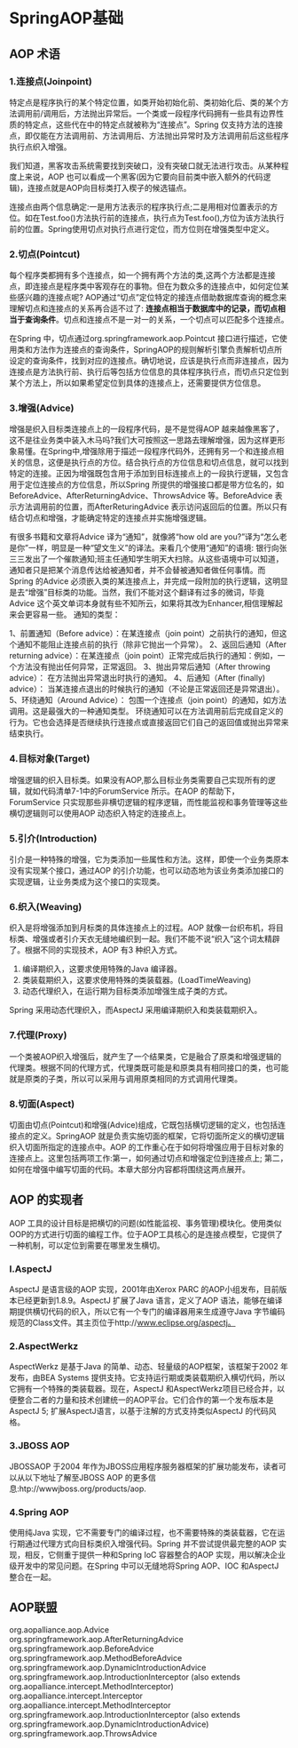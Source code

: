 # SpringAOP基础
## AOP 术语
### 1.连接点(Joinpoint)
特定点是程序执行的某个特定位置，如类开始初始化前、类初始化后、类的某个方法调用前/调用后，方法抛出异常后。一个类或一段程序代码拥有一些具有边界性质的特定点，这些代在中的特定点就被称为“连接点”。Spring 仅支持方法的连接点，即仅能在方法调用前、方法调用后、方法抛出异常时及方法调用前后这些程序执行点织入增强。

我们知道，黑客攻击系统需要找到突破口，没有突破口就无法进行攻击。从某种程度上来说，AOP 也可以看成一个黑客(因为它要向目前类中嵌入额外的代码逻辑)，连接点就是AOP向目标类打入楔子的候选锚点。

连接点由两个信息确定:一是用方法表示的程序执行点;二是用相对位置表示的方位。如在Test.foo()方法执行前的连接点，执行点为Test.foo(),方位为该方法执行前的位置。Spring使用切点对执行点进行定位，而方位则在增强类型中定义。
### 2.切点(Pointcut)
每个程序类都拥有多个连接点，如一个拥有两个方法的类,这两个方法都是连接点，即连接点是程序类中客观存在的事物。但在为数众多的连接点中，如何定位某些感兴趣的连接点呢? AOP通过“切点”定位特定的接连点借助数据库查询的概念来理解切点和连接点的关系再合适不过了: **连接点相当于数据库中的记录，而切点相当于查询条件**。切点和连接点不是一对一的关系，一个切点可以匹配多个连接点。

在Spring 中，切点通过org.springframework.aop.Pointcut 接口进行描述，它使用类和方法作为连接点的查询条件，SpringAOP的规则解析引擎负责解析切点所设定的查询条件，找到对应的连接点。确切地说，应该是执行点而非连接点，因为连接点是方法执行前、执行后等包括方位信息的具体程序执行点，而切点只定位到某个方法上，所以如果希望定位到具体的连接点上，还需要提供方位信息。
### 3.增强(Advice)
增强是织入目标类连接点上的一段程序代码，是不是觉得AOP 越来越像黑客了，这不是往业务类中装入木马吗?我们大可按照这一思路去理解增强，因为这样更形象易懂。在Spring中,增强除用于描述一段程序代码外，还拥有另一个和连接点相关的信息，这便是执行点的方位。结合执行点的方位信息和切点信息，就可以找到特定的连接。正因为增强既包含用于添加到目标连接点上的一段执行逻辑，又包含用于定位连接点的方位信息，所以Spring 所提供的增强接口都是带方位名的，如BeforeAdvice、AfterReturningAdvice、ThrowsAdvice 等。BeforeAdvice 表示方法调用前的位置，而AfterReturingAdvice 表示访问返回后的位置。所以只有结合切点和增强，才能确定特定的连接点并实施增强逻辑。

有很多书籍和文章将Advice 译为“通知”，就像將“how old are you?”译为“怎么老是你”一样，明显是一种“望文生义”的译法。来看几个使用“通知”的语境: 银行向张三三发出了一个催款通知;班主任通知学生明天大扫除。从这些语境中可以知道，通知者只是把某个消息传达给被通知者，并不会替被通知者做任何事情。而Spring 的Advice 必须嵌入类的某连接点上，并完成一段附加的执行逻辑，这明显是去“增强”目标类的功能。当然，我们不能对这个翻译有过多的微词，毕竟Advice 这个英文单词本身就有些不知所云，如果将其改为Enhancer,相信理解起来会更容易一些。
通知的类型：

1、前置通知（Before advice）：在某连接点（join point）之前执行的通知，但这个通知不能阻止连接点前的执行（除非它抛出一个异常）。
2、返回后通知（After returning advice）：在某连接点（join point）正常完成后执行的通知：例如，一个方法没有抛出任何异常，正常返回。
3、抛出异常后通知（After throwing advice）： 在方法抛出异常退出时执行的通知。
4、后通知（After (finally) advice）： 当某连接点退出的时候执行的通知（不论是正常返回还是异常退出）。
5、环绕通知（Around Advice）： 包围一个连接点（join point）的通知，如方法调用。这是最强大的一种通知类型。 环绕通知可以在方法调用前后完成自定义的行为。它也会选择是否继续执行连接点或直接返回它们自己的返回值或抛出异常来结束执行。

### 4.目标对象(Target)
增强逻辑的织入目标类。如果没有AOP,那么目标业务类需要自己实现所有的逻辑，就如代码清单7-1中的ForumService 所示。在AOP 的帮助下，ForumService 只实现那些非横切逻辑的程序逻辑，而性能监视和事务管理等这些横切逻辑则可以使用AOP 动态织入特定的连接点上。
### 5.引介(Introduction)
引介是一种特殊的增强，它为类添加一些属性和方法。这样，即使一个业务类原本没有实现某个接口，通过AOP 的引介功能，也可以动态地为该业务类添加接口的实现逻辑，让业务类成为这个接口的实现类。
### 6.织入(Weaving)
织入是将增强添加到月标类的具体连接点上的过程。AOP 就像一台织布机，将目标类、增强或者引介天衣无缝地编织到一起。我们不能不说“织入”这个词太精辟了。根据不同的实现技术，AOP 有3 种织入方式。
1. 编译期织入，这要求使用特殊的Java 编译器。
2. 类装载期织入，这要求使用特殊的类装载器。(LoadTimeWeaving)
3. 动态代理织入，在运行期为目标类添加增强生成子类的方式。

Spring 采用动态代理织入，而AspectJ 采用编译期织入和类装载期织入。
### 7.代理(Proxy)
一个类被AOP织入增强后，就产生了一个结果类，它是融合了原类和增强逻辑的代理类。根据不同的代理方式，代理类既可能是和原类具有相同接口的类，也可能就是原类的子类，所以可以采用与调用原类相同的方式调用代理类。
### 8.切面(Aspect)
切面由切点(Pointcut)和增强(Advice)组成，它既包括横切逻辑的定义，也包括连接点的定义。SpringAOP 就是负责实施切面的框架，它将切面所定义的横切逻辑织入切面所指定的连接点中。AOP 的工作重心在于如何将增强应用于目标对象的连接点上。这里包括两项工作:第一，如何通过切点和增强定位到连接点上; 第二，如何在增强中编写切面的代码。本章大部分内容都将围绕这两点展开。



## AOP 的实现者
AOP 工具的设计目标是把横切的问题(如性能监视、事务管理)模块化。使用类似OOP的方式进行切面的编程工作。位于AOP工具核心的是连接点模型，它提供了一种机制，可以定位到需要在哪里发生横切。
### I.AspectJ
AspectJ 是语言级的AOP 实现，2001年由Xerox PARC 的AOP小组发布，目前版本已经更新到1.8.9。AspectJ 扩展了Java 语言，定义了AOP 语法，能够在编译期提供横切代码的织入，所以它有一个专门的编译器用来生成遵守Java 字节编码规范的Class文件。其主页位于http://www.eclipse.org/aspectj。
### 2.AspectWerkz
AspectWerkz 是基于Java 的简单、动态、轻量级的AOP框架，该框架于2002 年发布，由BEA Systems 提供支持。它支持运行期或类装载期织入横切代码，所以它拥有一个特殊的类装载器。现在，AspectJ 和AspectWerkz项目已经合并，以便整合二者的力量和技术创建统一的AOP平台。它们合作的第一个发布版本是AspectJ 5; 扩展AspectJ语言，以基于注解的方式支持类似AspectJ 的代码风格。
### 3.JBOSS AOP
JBOSSAOP 于2004 年作为JBOSS应用程序服务器框架的扩展功能发布，读者可以从以下地址了解至JBOSS AOP 的更多信息:htp://wwwjboss.org/products/aop.
### 4.Spring AOP 
使用纯Java 实现，它不需要专门的编译过程，也不需要特殊的类装载器，它在运行期通过代理方式向目标类织入增强代码。Spring 并不尝试提供最完整的AOP 实现，相反，它侧重于提供一种和Spring IoC 容器整合的AOP 实现，用以解决企业级开发中的常见问题。在Spring 中可以无缝地将Spring AOP、IOC 和AspectJ 整合在一起。

## AOP联盟

org.aopalliance.aop.Advice
&emsp;&emsp;org.springframework.aop.AfterReturningAdvice
&emsp;&emsp;org.springframework.aop.BeforeAdvice
&emsp;&emsp;&emsp;&emsp;org.springframework.aop.MethodBeforeAdvice
&emsp;&emsp;org.springframework.aop.DynamicIntroductionAdvice
&emsp;&emsp;org.springframework.aop.IntroductionInterceptor (also extends org.aopalliance.intercept.MethodInterceptor)
&emsp;&emsp;org.aopalliance.intercept.Interceptor
&emsp;&emsp;org.aopalliance.intercept.MethodInterceptor
&emsp;&emsp;&emsp;&emsp;org.springframework.aop.IntroductionInterceptor (also extends org.springframework.aop.DynamicIntroductionAdvice)
&emsp;&emsp;org.springframework.aop.ThrowsAdvice